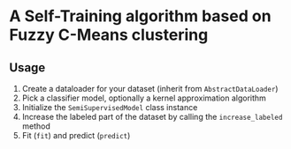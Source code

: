 # A Self-Training algorithm based on Fuzzy C-Means clustering

## Usage
1. Create a dataloader for your dataset (inherit from `AbstractDataLoader`)
2. Pick a classifier model, optionally a kernel approximation algorithm
3. Initialize the `SemiSupervisedModel` class instance
4. Increase the labeled part of the dataset by calling the `increase_labeled` method
5. Fit (`fit`) and predict (`predict`)
